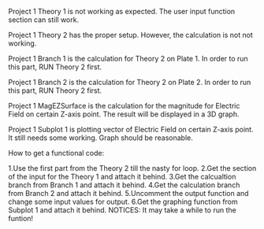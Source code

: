 Project 1 Theory 1 is not working as expected. The user input function section can still work.

Project 1 Theory 2 has the proper setup. However, the calculation is not not working.

Project 1 Branch 1 is the calculation for Theory 2 on Plate 1. In order to run this part, RUN Theory 2 first.

Project 1 Branch 2 is the calculation for Theory 2 on Plate 2. In order to run this part, RUN Theory 2 first.

Project 1 MagEZSurface is the calculation for the magnitude for Electric Field on certain Z-axis point. 
  The result will be displayed in a 3D graph.
  
Project 1 Subplot 1 is plotting vector of Electric Field on certain Z-axis point.
  It still needs some working. Graph should be reasonable.


How to get a functional code:

  1.Use the first part from the Theory 2 till the nasty for loop.
  2.Get the section of the input for the Theory 1 and attach it behind.
  3.Get the calcualtion branch from Branch 1 and attach it behind.
  4.Get the calculation branch from Branch 2 and attach it behind.
  5.Uncomment the output function and change some input values for output.
  6.Get the graphing function from Subplot 1 and attach it behind.
  NOTICES: It may take a while to run the funtion!
